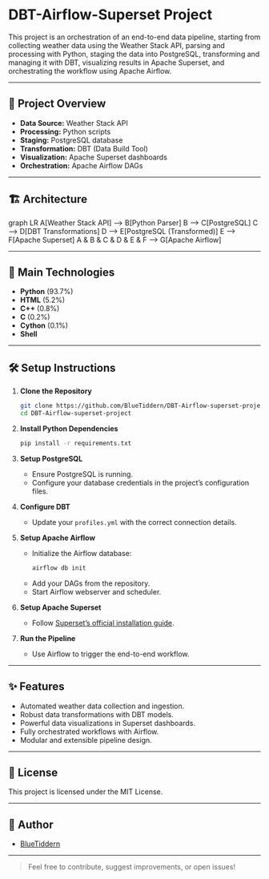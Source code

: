 
# DBT-Airflow-Superset Project

This project is an orchestration of an end-to-end data pipeline, starting from collecting weather data using the Weather Stack API, parsing and processing with Python, staging the data into PostgreSQL, transforming and managing it with DBT, visualizing results in Apache Superset, and orchestrating the workflow using Apache Airflow.

---

## 🚀 Project Overview

- **Data Source:** Weather Stack API
- **Processing:** Python scripts
- **Staging:** PostgreSQL database
- **Transformation:** DBT (Data Build Tool)
- **Visualization:** Apache Superset dashboards
- **Orchestration:** Apache Airflow DAGs

---

## 🏗️ Architecture

graph LR
    A[Weather Stack API] --> B[Python Parser]
    B --> C[PostgreSQL]
    C --> D[DBT Transformations]
    D --> E[PostgreSQL (Transformed)]
    E --> F[Apache Superset]
    A & B & C & D & E & F --> G[Apache Airflow]

---

## 📂 Main Technologies

- **Python** (93.7%)
- **HTML** (5.2%)
- **C++** (0.8%)
- **C** (0.2%)
- **Cython** (0.1%)
- **Shell**

---

## 🛠️ Setup Instructions

1. **Clone the Repository**
   ```bash
   git clone https://github.com/BlueTiddern/DBT-Airflow-superset-project.git
   cd DBT-Airflow-superset-project
   ```

2. **Install Python Dependencies**
   ```bash
   pip install -r requirements.txt
   ```

3. **Setup PostgreSQL**
   - Ensure PostgreSQL is running.
   - Configure your database credentials in the project’s configuration files.

4. **Configure DBT**
   - Update your `profiles.yml` with the correct connection details.

5. **Setup Apache Airflow**
   - Initialize the Airflow database:
     ```bash
     airflow db init
     ```
   - Add your DAGs from the repository.
   - Start Airflow webserver and scheduler.

6. **Setup Apache Superset**
   - Follow [Superset’s official installation guide](https://superset.apache.org/docs/installation/installing-superset-from-scratch).

7. **Run the Pipeline**
   - Use Airflow to trigger the end-to-end workflow.

---

## ✨ Features

- Automated weather data collection and ingestion.
- Robust data transformations with DBT models.
- Powerful data visualizations in Superset dashboards.
- Fully orchestrated workflows with Airflow.
- Modular and extensible pipeline design.

---

## 📜 License

This project is licensed under the MIT License.

---

## 👤 Author

- [BlueTiddern](https://github.com/BlueTiddern)

---

> Feel free to contribute, suggest improvements, or open issues!
